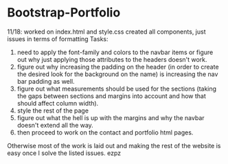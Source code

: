# Bootstrap-Portfolio

11/18:
worked on index.html and style.css
created all components, just issues in terms of formatting
Tasks:
1. need to apply the font-family and colors to the navbar items or figure out why just applying those attributes to the headers doesn't work.
2. figure out why increasing the padding on the header (in order to create the desired look for the background on the name) is increasing the nav bar padding as well.
3. figure out what measurements should be used for the sections (taking the gaps between sections and margins into account and how that should affect column width).
4. style the rest of the page
5. figure out what the hell is up with the margins and why the navbar doesn't extend all the way.
6. then proceed to work on the contact and portfolio html pages.

Otherwise most of the work is laid out and making the rest of the website is easy once I solve the listed issues.
ezpz
